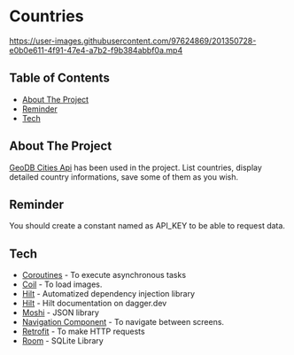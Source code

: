# Countries


https://user-images.githubusercontent.com/97624869/201350728-e0b0e611-4f91-47e4-a7b2-f9b384abbf0a.mp4


## Table of Contents
* [About The Project](#about-the-project)
* [Reminder](#reminder)
* [Tech](#tech)


## About The Project
[GeoDB Cities Api](https://rapidapi.com/wirefreethought/api/geodb-cities/) has been used in the project. List countries, display detailed country informations, save some of them as you wish.

## Reminder
You should create a constant named as API_KEY to be able to request data.


## Tech
* [Coroutines](https://developer.android.com/kotlin/coroutines) - To execute asynchronous tasks
* [Coil](https://coil-kt.github.io/coil/) - To load images.
* [Hilt](https://developer.android.com/training/dependency-injection/hilt-android) - Automatized dependency injection library
* [Hilt](https://dagger.dev/hilt/) - Hilt documentation on dagger.dev
* [Moshi](https://github.com/square/moshi/) - JSON library
* [Navigation Component](https://developer.android.com/guide/navigation/navigation-getting-started) - To navigate between screens.
* [Retrofit](https://square.github.io/retrofit/) - To make HTTP requests
* [Room](https://developer.android.com/training/data-storage/room) - SQLite Library
